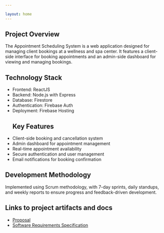 ```yaml
---

layout: home
---
```

<section id="overview" class="container">
  <h1>Project Overview</h1>
  <p>
  The Appointment Scheduling System is a web application designed for managing client bookings at a wellness and spa center. It features a client-side interface for booking appointments and an admin-side dashboard for viewing and managing bookings.
  </p>
  <h2> Technology Stack </h2>
  <ul>
    <li> Frontend: ReactJS </li>
    <li> Backend: Node.js with Express </li>
    <li> Database: Firestore </li>
    <li> Authentication: Firebase Auth </li>
    <li> Deployment: Firebase Hosting </li>
  </ul>
  <ul>
    <h2> Key Features </h2>
    <li> Client-side booking and cancellation system </li>
    <li> Admin dashboard for appointment management</li>
    <li> Real-time appointment availability </li>
    <li> Secure authentication and user management </li>
    <li> Email notifications for booking confirmation </li>
  </ul>
  <h2> Development Methodology </h2>  
  <p> 
   Implemented using Scrum methodology, with 7-day sprints, daily standups, and weekly reports to ensure progress and feedback-driven development.
  </p>
</section>

<section id="Important-links" class="container">
  <h2> Links to project artifacts and docs </h2>
  <ul>
    <li><a href = "https://github.com/teresiawairimu/GVSU-CIS641-Bidii/blob/main/docs/proposal.md">Proposal</a></li>
    <li><a href = "https://github.com/teresiawairimu/GVSU-CIS641-Bidii/blob/main/docs/software_requirements_specification.md">Software Requirements Specification</a> </li>
  </ul>
</section>
